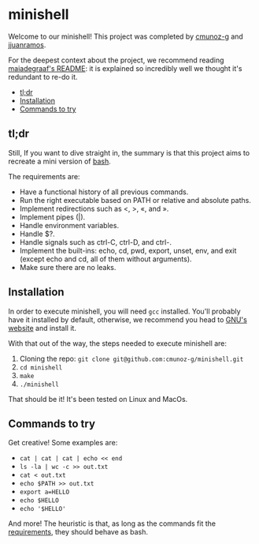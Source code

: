 # minishell
Welcome to our minishell! This project was completed by [cmunoz-g](https://github.com/cmunoz-g) and [jjuanramos](https://github.com/jjuanramos).

For the deepest context about the project, we recommend reading [maiadegraaf's README](https://github.com/maiadegraaf/minishell/): it is explained so incredibly well we thought it's redundant to re-do it.
- [tl;dr](#tldr)
- [Installation](#installation)
- [Commands to try](#commands-to-try)

## tl;dr

Still, If you want to dive straight in, the summary is that this project aims to recreate a mini version of [bash](https://en.wikipedia.org/wiki/Bash_(Unix_shell)).

The requirements are:
- Have a functional history of all previous commands.
- Run the right executable based on PATH or relative and absolute paths.
- Implement redirections such as <, >, «, and ».
- Implement pipes (|).
- Handle environment variables.
- Handle $?.
- Handle signals such as ctrl-C, ctrl-D, and ctrl-\.
- Implement the built-ins: echo, cd, pwd, export, unset, env, and exit (except echo and cd, all of them without arguments).
- Make sure there are no leaks.


## Installation

In order to execute minishell, you will need `gcc` installed. You'll probably have it installed by default, otherwise, we recommend you head to [GNU's website](https://gcc.gnu.org/install/) and install it.

With that out of the way, the steps needed to execute minishell are:
1. Cloning the repo: `git clone git@github.com:cmunoz-g/minishell.git`
2. `cd minishell`
3. `make`
4. `./minishell`

That should be it! It's been tested on Linux and MacOs.

## Commands to try

Get creative! Some examples are:

- `cat | cat | cat | echo << end`
- `ls -la | wc -c >> out.txt`
- `cat < out.txt`
- `echo $PATH >> out.txt`
- `export a=HELLO`
- `echo $HELLO`
- `echo '$HELLO'` 

And more! The heuristic is that, as long as the commands fit the [requirements](#tldr), they should behave as bash.
